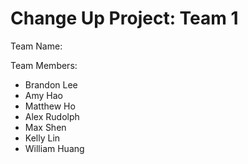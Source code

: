 # Change Up Project: Team 1

Team Name: <br/>

Team Members: <br/>
- Brandon Lee 
- Amy Hao
- Matthew Ho
- Alex Rudolph
- Max Shen
- Kelly Lin
- William Huang
